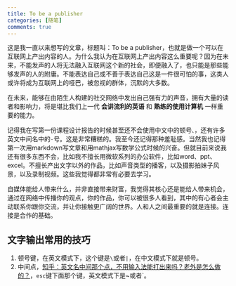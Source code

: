 ```yaml
---
title: To be a publisher
categories: [随笔]
comments: true
---
```


这是我一直以来想写的文章，标题叫：To be a publisher，也就是做一个可以在互联网上产出内容的人。为什么我认为在互联网上产出内容这么重要呢？因为在未来，不能发声的人将无法融入互联网这个新的社会，即便融入了，也只能是那些能够发声的人的附庸。不能表达自己或不善于表达自己这是一件很可怕的事，这类人或许将成为互联网上的哑巴，被忽视的群体，沉默的大多数。

<!--more-->

在未来，能够在由陌生人构建的社交网络中发出自己强有力的声音，拥有大量的读者和影响力，将是堪比我们上一代 **会讲流利的英语** 和 **熟练的使用计算机** 一样重要的能力。

记得我在写第一份课程设计报告的时候甚至还不会使用中文中的顿号`、`，还有许多英文中间名中的`·`号。这是非常糟糕的。我至今还记得那种羞耻感。当然我也记得第一次用markdown写文章和用mathjax写数学公式时候的兴奋。但就目前来说我还有很多东西不会，比如我不擅长用微软系列的办公软件，比如word、ppt、excel。不擅长产出文字以外的作品，比如声音类型的播客，以及摄影拍妹子风景，以及录制视频。这些我觉得都非常有必要去学习。

自媒体能给人带来什么，并非直接带来财富，我觉得其核心还是能给人带来机会，通过在网络中传播你的观点，你的作品，你可以被很多人看到，其中的有心者会主动联系你跟你交流，并让你接触更广阔的世界。人和人之间最重要的就是连接。连接是合作的基础。

## 文字输出常用的技巧

1. 顿号键，在英文模式下，这个键是`\`或者`|`，在中文模式下就是顿号。
2. 中间点，[知乎：英文名中间那个点，不用输入法能打出来吗？老外是怎么做的？](https://www.zhihu.com/question/20330839/answer/21061085)，`esc`键下面那个键，英文模式下是~或者`。